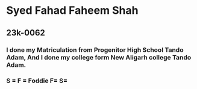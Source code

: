# Syed Fahad Faheem Shah
## 23k-0062
### I done my Matriculation from Progenitor High School Tando Adam, And I done my college form New Aligarh college Tando Adam.
### S =      F = Foddie F=     S=









